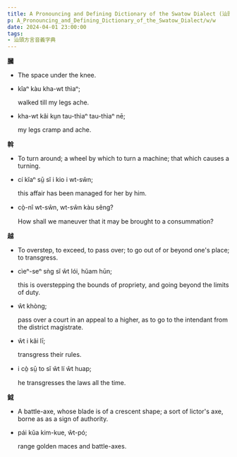 ```yaml
---
title: A Pronouncing and Defining Dictionary of the Swatow Dialect (汕頭方言音義字典) / w
p: A_Pronouncing_and_Defining_Dictionary_of_the_Swatow_Dialect/w/w
date: 2024-04-01 23:00:00
tags: 
- 汕頭方言音義字典
---
```



**膕**
- The space under the knee.

- kîaⁿ kàu kha-wt thìaⁿ;

  walked till my legs ache.

- kha-wt kâi kṳn tau-thìaⁿ tau-thìaⁿ nē;

  my legs cramp and ache.

**斡**
- To turn around; a wheel by which to turn a machine; that which causes a turning.

- cí kĭaⁿ sṳ̄ sĭ i kio i wt-sŵn;

  this affair has been managed for her by him.

- cò̤-nî wt-sŵn, wt-sŵn kàu sêng?

  How shall we maneuver that it may be brought to a consummation?

**越**
- To overstep, to exceed, to pass over; to go out of or beyond one's place; to transgress.

- cìeⁿ-seⁿ sǹg sĭ ŵt lói, hŭam hūn;

  this is overstepping the bounds of propriety, and going beyond the limits of duty.

- ŵt khòng;

  pass over a court in an appeal to a higher, as to go to the intendant from the district magistrate.

- ŵt i kâi lī;

  transgress their rules.

- i cò̤ sṳ̄ to sĭ ŵt lí ŵt huap;

  he transgresses the laws all the time.

**鉞**
- A battle-axe, whose blade is of a crescent shape; a sort of lictor's axe, borne as as a sign of authority.

- pái kŭa kim-kue, ŵt-pó;

  range golden maces and battle-axes.